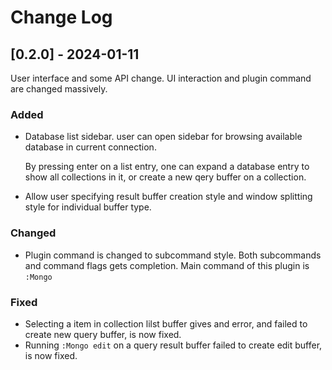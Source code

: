 # Change Log

## [0.2.0] - 2024-01-11

User interface and some API change. UI interaction and plugin command are changed
massively.

### Added

- Database list sidebar. user can open sidebar for browsing available database
in current connection.

  By pressing enter on a list entry, one can expand a database entry to show all
collections in it, or create a new qery buffer on a collection.
- Allow user specifying result buffer creation style and window splitting style
for individual buffer type.

### Changed

- Plugin command is changed to subcommand style. Both subcommands and command
flags gets completion. Main command of this plugin is `:Mongo`

### Fixed

- Selecting a item in collection lilst buffer gives and error, and failed to
create new query buffer, is now fixed.
- Running `:Mongo edit` on a query result buffer failed to create edit buffer,
is now fixed.
